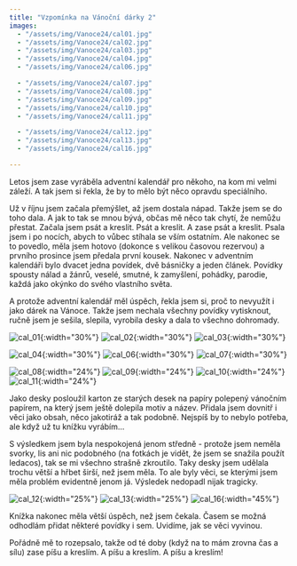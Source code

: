 ```yaml
---
title: "Vzpomínka na Vánoční dárky 2"
images:
  - "/assets/img/Vanoce24/cal01.jpg"
  - "/assets/img/Vanoce24/cal02.jpg"
  - "/assets/img/Vanoce24/cal03.jpg"
  - "/assets/img/Vanoce24/cal04.jpg"
  - "/assets/img/Vanoce24/cal06.jpg"

  - "/assets/img/Vanoce24/cal07.jpg"
  - "/assets/img/Vanoce24/cal08.jpg"
  - "/assets/img/Vanoce24/cal09.jpg"
  - "/assets/img/Vanoce24/cal10.jpg"
  - "/assets/img/Vanoce24/cal11.jpg"

  - "/assets/img/Vanoce24/cal12.jpg"
  - "/assets/img/Vanoce24/cal13.jpg"
  - "/assets/img/Vanoce24/cal16.jpg"

---
```


<!--begin_excerpt-->

Letos jsem zase vyráběla adventní kalendář pro někoho, na kom mi velmi záleží. A tak jsem si řekla, že by to mělo být něco opravdu speciálního. 

<!--end_excerpt-->


Už v říjnu jsem začala přemýšlet, až jsem dostala nápad. Takže jsem se do toho dala. A jak to tak se mnou bývá, občas mě něco tak chytí, že nemůžu přestat. Začala jsem psát a kreslit. Psát a kreslit. A zase psát a kreslit. Psala jsem i po nocích, abych to vůbec stíhala se vším ostatním. Ale nakonec se to povedlo, měla jsem hotovo (dokonce s velikou časovou rezervou) a prvního prosince jsem předala první kousek. Nakonec v adventním kalendáři bylo dvacet jedna povídek, dvě básničky a jeden článek. Povídky spousty nálad a žánrů, veselé, smutné, k zamyšlení, pohádky, parodie, každá jako okýnko do svého vlastního světa. 

A protože adventní kalendář měl úspěch, řekla jsem si, proč to nevyužít i jako dárek na Vánoce. Takže jsem nechala všechny povídky vytisknout, ručně jsem je sešila, slepila, vyrobila desky a dala to všechno dohromady. 

![cal_01](/assets/img/Vanoce24/cal01.jpg){:width="30%"} ![cal_02](/assets/img/Vanoce24/cal02.jpg){:width="30%"} ![cal_03](/assets/img/Vanoce24/cal03.jpg){:width="30%"}

![cal_04](/assets/img/Vanoce24/cal04.jpg){:width="30%"} ![cal_06](/assets/img/Vanoce24/cal06.jpg){:width="30%"} ![cal_07](/assets/img/Vanoce24/cal07.jpg){:width="30%"}

![cal_08](/assets/img/Vanoce24/cal08.jpg){:width="24%"} ![cal_09](/assets/img/Vanoce24/cal09.jpg){:width="24%"} ![cal_10](/assets/img/Vanoce24/cal10.jpg){:width="24%"} ![cal_11](/assets/img/Vanoce24/cal11.jpg){:width="24%"}

Jako desky posloužil karton ze starých desek na papíry polepený vánočním papírem, na který jsem ještě dolepila motiv a název. Přidala jsem dovnitř i věci jako obsah, něco jakotiráž a tak podobně. Nejspíš by to nebylo potřeba, ale když už tu knížku vyrábím...

S výsledkem jsem byla nespokojená jenom středně - protože jsem neměla svorky, lis ani nic podobného (na fotkách je vidět, že jsem se snažila použít ledacos), tak se mi všechno strašně zkroutilo. Taky desky jsem udělala trochu větší a hřbet širší, než jsem měla. To ale byly věci, se kterými jsem měla problém evidentně jenom já. Výsledek nedopadl nijak tragicky. 

![cal_12](/assets/img/Vanoce24/cal12.jpg){:width="25%"} ![cal_13](/assets/img/Vanoce24/cal13.jpg){:width="25%"} ![cal_16](/assets/img/Vanoce24/cal16.jpg){:width="45%"}

Knížka nakonec měla větší úspěch, než jsem čekala. Časem se možná odhodlám přidat některé povídky i sem. Uvidíme, jak se věci vyvinou. 

Pořádně mě to rozepsalo, takže od té doby (když na to mám zrovna čas a sílu) zase píšu a kreslím. A píšu a kreslím. A píšu a kreslím! 
